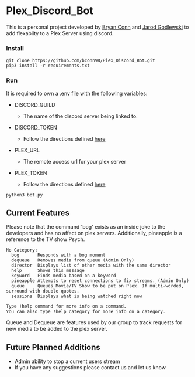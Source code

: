 # Plex_Discord_Bot

This is a personal project developed by <a href=https://github.com/bconn98>Bryan Conn</a> and <a href=https://github.com/JarodGodlewski>Jarod Godlewski</a> to add flexabilty to a Plex Server
 using discord. 
 
### Install
```
git clone https://github.com/bconn98/Plex_Discord_Bot.git
pip3 install -r requirements.txt
```

### Run

It is required to own a .env file with the following variables:
- DISCORD_GUILD
    - The name of the discord server being linked to.
- DISCORD_TOKEN
    - Follow the directions defined <a href=https://www.writebots.com/discord-bot-token/>here</a>

- PLEX_URL
    - The remote access url for your plex server
- PLEX_TOKEN
    - Follow the directions defined <a href=https://support.plex.tv/articles/204059436-finding-an-authentication-token-x-plex-token/>here</a>
```
python3 bot.py
```

## Current Features
Please note that the command 'bog' exists as an inside joke to the developers and has no affect on plex servers. 
Additionally, pineapple is a reference to the TV show Psych.
```
​No Category:
  bog       Responds with a bog moment
  dequeue   Removes media from queue (Admin Only)
  director  Displays list of other media with the same director
  help      Shows this message
  keyword   Finds media based on a keyword
  pineapple Attempts to reset connections to fix streams. (Admin Only)
  queue     Queues Movie/TV Show to be put on Plex. If multi-worded, surround with double quotes.
  sessions  Displays what is being watched right now

Type !help command for more info on a command.
You can also type !help category for more info on a category.
```
Queue and Dequeue are features used by our group to track requests for new media to be added to the plex server.

## Future Planned Additions
- Admin ability to stop a current users stream
- If you have any suggestions please contact us and let us know